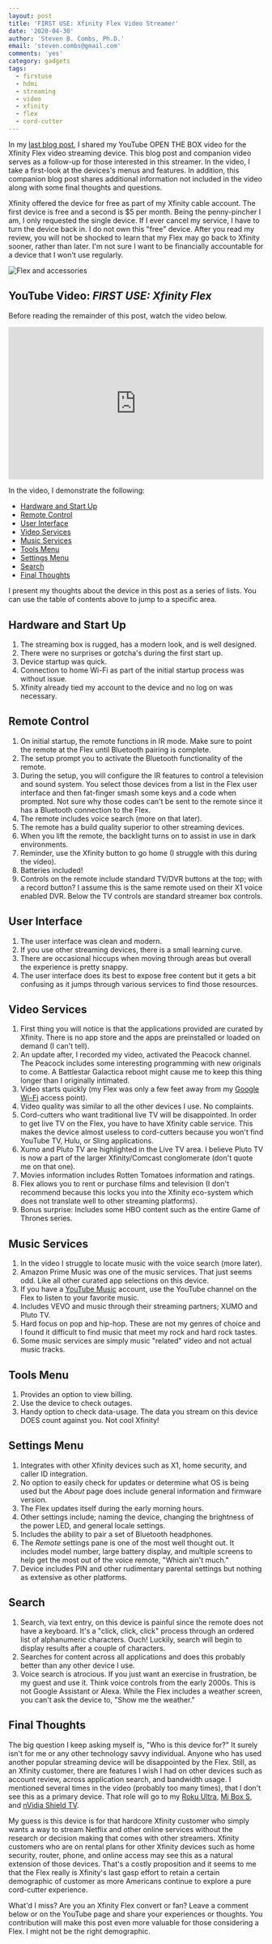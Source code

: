 ```yaml
---
layout: post
title: 'FIRST USE: Xfinity Flex Video Streamer'
date: '2020-04-30'
author: 'Steven B. Combs, Ph.D.'
email: 'steven.combs@gmail.com'
comments: 'yes'
category: gadgets
tags:
  - firstuse
  - hdmi
  - streaming
  - video
  - xfinity
  - flex
  - cord-cutter
---
```


In my [last blog post](https://www.stevencombs.com/gadgets/2020/04/24/boxopen-xfinity-flex.html), I shared my YouTube OPEN THE BOX video for the Xfinity Flex video streaming device. This blog post and companion video serves as a follow-up for those interested in this streamer. In the video, I take a first-look at the devices's menus and features. In addition, this companion blog post shares additional information not included in the video along with some final thoughts and questions.

Xfinity offered the device for free as part of my Xfinity cable account. The first device is free and a second is $5 per month. Being the penny-pincher I am, I only requested the single device. If I ever cancel my service, I have to turn the device back in. I do not own this "free" device. After you read my review, you will not be shocked to learn that my Flex may go back to Xfinity sooner, rather than later. I'm not sure I want to be financially accountable for a device that I won't use regularly.

![Flex and accessories](/images/posts/2020-04-24-boxopen-xfinity-flex.jpg)

## YouTube Video: _FIRST USE: Xfinity Flex_

Before reading the remainder of this post, watch the video below.

<div style="position:relative;padding-top:56.25%;">
  <p><iframe src="https://www.youtube.com/embed/iJW9No9Nqt0" frameborder="0" allowfullscreen style="position:absolute;top:0;left:0;width:100%;height:100%;"></iframe></p>
</div>

In the video, I demonstrate the following:

- [Hardware and Start Up](#hardware-and-start-up)
- [Remote Control](#remote-control)
- [User Interface](#user-interface)
- [Video Services](#video-services)
- [Music Services](#music-services)
- [Tools Menu](#tools-menu)
- [Settings Menu](#settings-menu)
- [Search](#search)
- [Final Thoughts](#final-thoughts)

I present my thoughts about the device in this post as a series of lists. You can use the table of contents above to jump to a specific area.

## Hardware and Start Up

1. The streaming box is rugged, has a modern look, and is well designed.
2. There were no surprises or gotcha's during the first start up.
2. Device startup was quick.
3. Connection to home Wi-Fi as part of the initial startup process was without issue.
4. Xfinity already tied my account to the device and no log on was necessary.

## Remote Control

1. On initial startup, the remote functions in IR mode. Make sure to point the remote at the Flex until Bluetooth pairing is complete.
2. The setup prompt you to activate the Bluetooth functionality of the remote.
3. During the setup, you will configure the IR features to control a television and sound system. You select those devices from a list in the Flex user interface and then fat-finger smash some keys and a code when prompted. Not sure why those codes can't be sent to the remote since it has a Bluetooth connection to the Flex.
4. The remote includes voice search (more on that later).
5. The remote has a build quality superior to other streaming devices.
6. When you lift the remote, the backlight turns on to assist in use in dark environments.
7. Reminder, use the Xfinity button to go home (I struggle with this during the video).
8. Batteries included!
9. Controls on the remote include standard TV/DVR buttons at the top; with a record button? I assume this is the same remote used on their X1 voice enabled DVR. Below the TV controls are standard streamer box controls.

## User Interface

1. The user interface was clean and modern.
2. If you use other streaming devices, there is a small learning curve.
3. There are occasional hiccups when moving through areas but overall the experience is pretty snappy.
4. The user interface does its best to expose free content but it gets a bit confusing as it jumps through various services to find those resources.

## Video Services

1. First thing you will notice is that the applications provided are curated by Xfinity. There is no app store and the apps are preinstalled or loaded on demand (I can't tell).
2. An update after, I recorded my video, activated the Peacock channel. The Peacock includes some interesting programming with new originals to come. A Battlestar Galactica reboot might cause me to keep this thing longer than I originally intimated.
3. Video starts quickly (my Flex was only a few feet away from my [Google Wi-Fi](https://amzn.to/2SmHrYJ) access point).
4. Video quality was similar to all the other devices I use. No complaints.
5. Cord-cutters who want traditional live TV will be disappointed. In order to get live TV on the Flex, you have to have Xfinity cable service. This makes the device almost useless to cord-cutters because you won't find YouTube TV, Hulu, or Sling applications.
6. Xumo and Pluto TV are highlighted in the Live TV area. I believe Pluto TV is now a part of the larger Xfinity/Comcast conglomerate (don't quote me on that one).
7. Movies information includes Rotten Tomatoes information and ratings.
8. Flex allows you to rent or purchase films and television (I don't recommend because this locks you into the Xfinity eco-system which does not translate well to other streaming platforms).
9. Bonus surprise: Includes some HBO content such as the entire Game of Thrones series.

## Music Services

1. In the video I struggle to locate music with the voice search (more later).
2. Amazon Prime Music was one of the music services. That just seems odd. Like all other curated app selections on this device.
3. If you have a [YouTube Music](https://music.youtube.com) account, use the YouTube channel on the Flex to listen to your favorite music.
4. Includes VEVO and music through their streaming partners; XUMO and Pluto TV.
5. Hard focus on pop and hip-hop. These are not my genres of choice and I found it difficult to find music that meet my rock and hard rock tastes.
6. Some music services are simply music "related" video and not actual music tracks.

## Tools Menu

1. Provides an option to view billing.
2. Use the device to check outages.
3. Handy option to check data-usage. The data you stream on this device DOES count against you. Not cool Xfinity!

## Settings Menu

1. Integrates with other Xfinity devices such as X1, home security, and caller ID integration.
2. No option to easily check for updates or determine what OS is being used but the _About_ page does include general information and firmware version.
3. The Flex updates itself during the early morning hours.
4. Other settings include; naming the device, changing the brightness of the power LED, and general locale settings.
5. Includes the ability to pair a set of Bluetooth headphones.
6. The _Remote_ settings pane is one of the most well thought out. It includes model number, large battery display, and multiple screens to help get the most out of the voice remote, "Which ain't much."
7. Device includes PIN and other rudimentary parental settings but nothing as extensive as other platforms.

## Search

1. Search, via text entry, on this device is painful since the remote does not have a keyboard. It's a "click, click, click" process through an ordered list of alphanumeric characters. Ouch! Luckily, search will begin to display results after a couple of characters.
2. Searches for content across all applications and does this probably better than any other device I use.
2. Voice search is atrocious. If you just want an exercise in frustration, be my guest and use it. Think voice controls from the early 2000s. This is not Google Assistant or Alexa. While the Flex includes a weather screen, you can't ask the device to, "Show me the weather."

## Final Thoughts

The big question I keep asking myself is, "Who is this device for?" It surely isn't for me or any other technology savvy individual. Anyone who has used another popular streaming device will be disappointed by the Flex. Still, as an Xfinity customer, there are features I wish I had on other devices such as account review, across application search, and bandwidth usage. I mentioned several times in the video (probably too many times), that I don't see this as a primary device. That role will go to my [Roku Ultra](https://amzn.to/2YmrkhU), [Mi Box S](https://amzn.to/2yVeuMM), and [nVidia Shield TV](https://amzn.to/2xqlrVO).

My guess is this device is for that hardcore Xfinity customer who simply wants a way to stream Netflix and other online services without the research or decision making that comes with other streamers. Xfinity customers who are on rental plans for other Xfinity devices such as home security, router, phone, and online access may see this as a natural extension of those devices. That's a costly proposition and it seems to me that the Flex really is Xfinity's last gasp effort to retain a certain demographic of customer as more Americans continue to explore a pure cord-cutter experience.

What'd I miss? Are you an Xfinity Flex convert or fan? Leave a comment below or on the YouTube page and share your experiences or thoughts. You contribution will make this post even more valuable for those considering a Flex. I might not be the right demographic.
